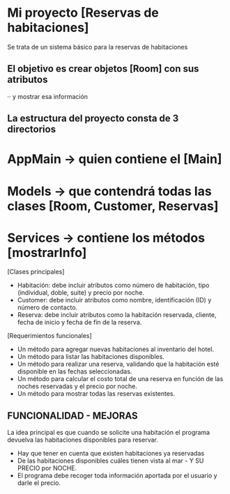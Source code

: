 # Mi proyecto [Reservas de habitaciones]

Se trata de un sistema básico para la reservas de habitaciones

## El objetivo es crear objetos [Room] con sus atributos
·· y mostrar esa información 

## La estructura del proyecto consta de 3 directorios

# AppMain → quien contiene el [Main]
# Models → que contendrá todas las clases [Room, Customer, Reservas]
# Services → contiene los métodos [mostrarInfo]

[Clases principales]
- Habitación: debe incluir atributos como número de habitación, tipo (individual, doble, suite) y precio por noche.
- Customer: debe incluir atributos como nombre, identificación (ID) y número de contacto.
- Reserva: debe incluir atributos como la habitación reservada, cliente, fecha de inicio y fecha de fin de la reserva.

[Requerimientos funcionales]

- Un método para agregar nuevas habitaciones al inventario del hotel.
- Un método para listar las habitaciones disponibles.
- Un método para realizar una reserva, validando que la habitación esté disponible en las fechas seleccionadas.
- Un método para calcular el costo total de una reserva en función de las noches reservadas y el precio por noche.
- Un método para mostrar todas las reservas existentes.


## FUNCIONALIDAD - MEJORAS

La idea principal es que cuando se solicite una habitación el programa devuelva las habitaciones 
disponibles para reservar.
- Hay que tener en cuenta que existen habitaciones ya reservadas 
- De las habitaciones disponibles cuáles tienen vista al mar - Y SU PRECIO por NOCHE.
- El programa debe recoger toda información aportada por el usuario y darle el precio. 

